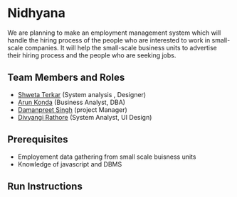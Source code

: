 # Nidhyana

We are planning to make an employment management system which will handle the hiring process of the people who are interested to work in small-scale companies. It will help the small-scale business units to advertise their hiring process and the people who are seeking jobs.

## Team Members and Roles
* [Shweta Terkar](https://github.com/shwetaterkar/-CIS641-HW2-terkars.git) (System analysis , Designer)
* [Arun Konda](https://github.com/kondaa1/CIS641-HW2-Kondaa.git) (Business Analyst, DBA)
* [Damanpreet Singh](https://github.com/dpsingh2194/CIS641-HW2-Singh) (project Manager)
* [Divyangi Rathore](https://github.com/divyar176/CIS641-HW2-Rathore.git) (System Analyst, UI Design)

## Prerequisites
* Employement data gathering from small scale buisness units
* Knowledge of javascript and DBMS

## Run Instructions
